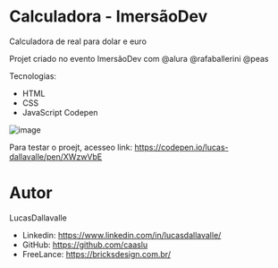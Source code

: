 # Calculadora - ImersãoDev
Calculadora de real para dolar e euro

Projet criado no evento ImersãoDev com @alura @rafaballerini @peas

Tecnologias:
- HTML
- CSS
- JavaScript
Codepen


![image](https://user-images.githubusercontent.com/89872652/157483848-d73d51ff-37d3-49d8-89e9-d68dd37c88ab.png)


Para testar o proejt, acesseo link: https://codepen.io/lucas-dallavalle/pen/XWzwVbE


# Autor
LucasDallavalle
- Linkedin: https://www.linkedin.com/in/lucasdallavalle/
-  GitHub: https://github.com/caaslu
- FreeLance:  https://bricksdesign.com.br/
